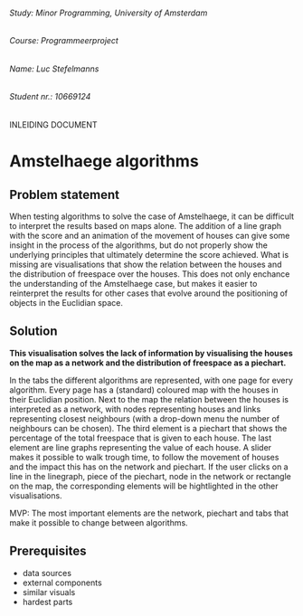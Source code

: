 ###### Study:  Minor Programming, University of Amsterdam
###### Course: Programmeerproject
###### Name:   Luc Stefelmanns
###### Student nr.:     10669124

INLEIDING DOCUMENT


# Amstelhaege algorithms


## Problem statement

When testing algorithms to solve the case of Amstelhaege, it can be difficult to interpret the results based on maps alone. The addition of a line graph with the score and an animation of the movement of houses can give some insight in the process of the algorithms, but do not properly show the underlying principles that ultimately determine the score achieved. What is missing are visualisations that show the relation between the houses and the distribution of freespace over the houses. This does not only enchance the understanding of the Amstelhaege case, but makes it easier to reinterpret the results for other cases that evolve around the positioning of objects in the Euclidian space.


## Solution

**This visualisation solves the lack of information by visualising the houses on the map as a network and the distribution of freespace as a piechart.**

In the tabs the different algorithms are represented, with one page for every algorithm. Every page has a (standard) coloured map with the houses in their Euclidian position. Next to the map the relation between the houses is interpreted as a network, with nodes representing houses and links representing closest neighbours (with a drop-down menu the number of neighbours can be chosen). The third element is a piechart that shows the percentage of the total freespace that is given to each house. The last element are line graphs representing the value of each house.
A slider makes it possible to walk trough time, to follow the movement of houses and the impact this has on the network and piechart. If the user clicks on a line in the linegraph, piece of the piechart, node in the network or rectangle on the map, the corresponding elements will be hightlighted in the other visualisations.

MVP: The most important elements are the network, piechart and tabs that make it possible to change between algorithms.



## Prerequisites

* data sources
* external components
* similar visuals
* hardest parts


